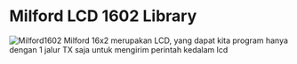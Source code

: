 # Milford LCD 1602 Library

![Milford1602](milford1602.PNG)
Milford 16x2 merupakan LCD, yang dapat kita program hanya dengan 1 jalur TX saja untuk mengirim perintah kedalam lcd
